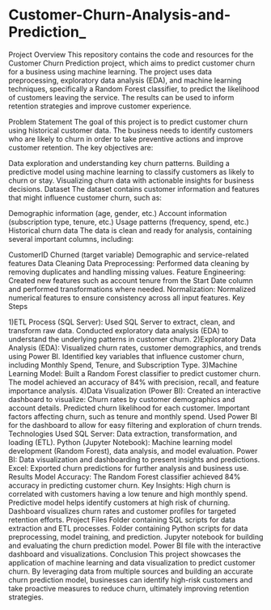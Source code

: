 # Customer-Churn-Analysis-and-Prediction_
Project Overview This repository contains the code and resources for the Customer Churn Prediction project, which aims to predict customer churn for a business using machine learning. The project uses data preprocessing, exploratory data analysis (EDA), and machine learning techniques, specifically a Random Forest classifier, to predict the likelihood of customers leaving the service. The results can be used to inform retention strategies and improve customer experience.

Problem Statement The goal of this project is to predict customer churn using historical customer data. The business needs to identify customers who are likely to churn in order to take preventive actions and improve customer retention. The key objectives are:

Data exploration and understanding key churn patterns. Building a predictive model using machine learning to classify customers as likely to churn or stay. Visualizing churn data with actionable insights for business decisions. Dataset The dataset contains customer information and features that might influence customer churn, such as:

Demographic information (age, gender, etc.) Account information (subscription type, tenure, etc.) Usage patterns (frequency, spend, etc.) Historical churn data The data is clean and ready for analysis, containing several important columns, including:

CustomerID Churned (target variable) Demographic and service-related features Data Cleaning Data Preprocessing: Performed data cleaning by removing duplicates and handling missing values. Feature Engineering: Created new features such as account tenure from the Start Date column and performed transformations where needed. Normalization: Normalized numerical features to ensure consistency across all input features. Key Steps

1)ETL Process (SQL Server): Used SQL Server to extract, clean, and transform raw data. Conducted exploratory data analysis (EDA) to understand the underlying patterns in customer churn.
2)Exploratory Data Analysis (EDA): Visualized churn rates, customer demographics, and trends using Power BI. Identified key variables that influence customer churn, including Monthly Spend, Tenure, and Subscription Type.
3)Machine Learning Model: Built a Random Forest classifier to predict customer churn. The model achieved an accuracy of 84% with precision, recall, and feature importance analysis.
4)Data Visualization (Power BI): Created an interactive dashboard to visualize: Churn rates by customer demographics and account details. Predicted churn likelihood for each customer. Important factors affecting churn, such as tenure and monthly spend. Used Power BI for the dashboard to allow for easy filtering and exploration of churn trends. Technologies Used SQL Server: Data extraction, transformation, and loading (ETL). Python (Jupyter Notebook): Machine learning model development (Random Forest), data analysis, and model evaluation. Power BI: Data visualization and dashboarding to present insights and predictions. Excel: Exported churn predictions for further analysis and business use. Results Model Accuracy: The Random Forest classifier achieved 84% accuracy in predicting customer churn. Key Insights: High churn is correlated with customers having a low tenure and high monthly spend. Predictive model helps identify customers at high risk of churning. Dashboard visualizes churn rates and customer profiles for targeted retention efforts. Project Files Folder containing SQL scripts for data extraction and ETL processes. Folder containing Python scripts for data preprocessing, model training, and prediction. Jupyter notebook for building and evaluating the churn prediction model. Power BI file with the interactive dashboard and visualizations. Conclusion This project showcases the application of machine learning and data visualization to predict customer churn. By leveraging data from multiple sources and building an accurate churn prediction model, businesses can identify high-risk customers and take proactive measures to reduce churn, ultimately improving retention strategies.
